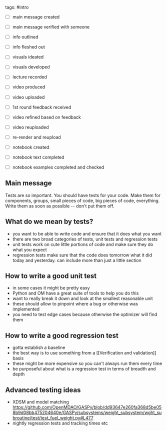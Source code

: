 tags: #intro

- [ ] main message created
- [ ] main message verified with someone
- [ ] info outlined
- [ ] info fleshed out
- [ ] visuals ideated
- [ ] visuals developed
- [ ] lecture recorded
- [ ] video produced
- [ ] video uploaded
- [ ] 1st round feedback received
- [ ] video refined based on feedback
- [ ] video reuploaded
- [ ] re-render and reupload

- [ ] notebook created
- [ ] notebook text completed
- [ ] notebook examples completed and checked

## Main message
Tests are so important. You should have tests for your code. Make them for components, groups, small pieces of code, big pieces of code, everything. Write them as soon as possible -- don't put them off.

## What do we mean by tests?
- you want to be able to write code and ensure that it does what you want
- there are two broad categories of tests, unit tests and regression tests
- unit tests work on cute little portions of code and make sure they do what you expect
- regression tests make sure that the code does tomorrow what it did today and yesterday. can include more than just a little section

## How to write a good unit test
- in some cases it might be pretty easy
- Python and OM have a great suite of tools to help you do this
- want to really break it down and look at the smallest reasonable unit
- these should allow to pinpoint where a bug or otherwise was implemented
- you need to test edge cases because otherwise the optimizer will find them

## How to write a good regression test
- gotta establish a baseline
- the best way is to use something from a [[Verification and validation]] basis
- these might be more expensive so you can't always run them every time
- be purposeful about what is a regression test in terms of breadth and depth


## Advanced testing ideas
- XDSM and model matching https://github.com/OpenMDAO/GASPy/blob/dd93647e260fa368d5be058b9d08bb475204640e/GASPy/subsystems/weight_subsystem/wght_subroutine/test/test_fuel_weight.py#L477
- nightly regression tests and tracking times etc